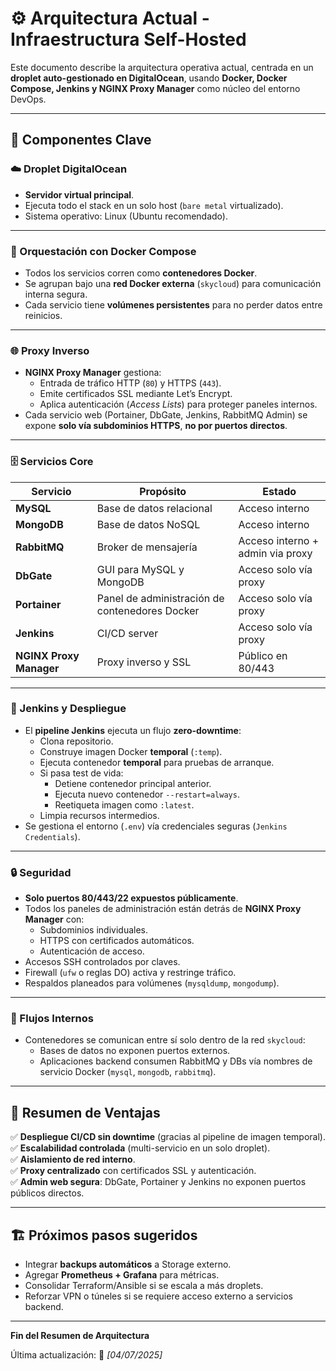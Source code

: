 # ⚙️ Arquitectura Actual - Infraestructura Self-Hosted

Este documento describe la arquitectura operativa actual, centrada en un **droplet auto-gestionado en DigitalOcean**, usando **Docker, Docker Compose, Jenkins y NGINX Proxy Manager** como núcleo del entorno DevOps.

---

## 🔑 Componentes Clave

### ☁️ Droplet DigitalOcean

- **Servidor virtual principal**.
- Ejecuta todo el stack en un solo host (`bare metal` virtualizado).
- Sistema operativo: Linux (Ubuntu recomendado).

---

### 🐳 Orquestación con Docker Compose

- Todos los servicios corren como **contenedores Docker**.
- Se agrupan bajo una **red Docker externa** (`skycloud`) para comunicación interna segura.
- Cada servicio tiene **volúmenes persistentes** para no perder datos entre reinicios.

---

### 🌐 Proxy Inverso

- **NGINX Proxy Manager** gestiona:
  - Entrada de tráfico HTTP (`80`) y HTTPS (`443`).
  - Emite certificados SSL mediante Let’s Encrypt.
  - Aplica autenticación (*Access Lists*) para proteger paneles internos.
- Cada servicio web (Portainer, DbGate, Jenkins, RabbitMQ Admin) se expone **solo vía subdominios HTTPS**, **no por puertos directos**.

---

### 🗄️ Servicios Core

| Servicio | Propósito | Estado |
|-----------------|----------------------------------|------------------|
| **MySQL** | Base de datos relacional | Acceso interno |
| **MongoDB** | Base de datos NoSQL | Acceso interno |
| **RabbitMQ** | Broker de mensajería | Acceso interno + admin via proxy |
| **DbGate** | GUI para MySQL y MongoDB | Acceso solo vía proxy |
| **Portainer** | Panel de administración de contenedores Docker | Acceso solo vía proxy |
| **Jenkins** | CI/CD server | Acceso solo vía proxy |
| **NGINX Proxy Manager** | Proxy inverso y SSL | Público en 80/443 |

---

### 🔧 Jenkins y Despliegue

- El **pipeline Jenkins** ejecuta un flujo **zero-downtime**:
  - Clona repositorio.
  - Construye imagen Docker **temporal** (`:temp`).
  - Ejecuta contenedor **temporal** para pruebas de arranque.
  - Si pasa test de vida:
    - Detiene contenedor principal anterior.
    - Ejecuta nuevo contenedor `--restart=always`.
    - Reetiqueta imagen como `:latest`.
  - Limpia recursos intermedios.
- Se gestiona el entorno (`.env`) vía credenciales seguras (`Jenkins Credentials`).

---

### 🔒 Seguridad

- **Solo puertos 80/443/22 expuestos públicamente**.
- Todos los paneles de administración están detrás de **NGINX Proxy Manager** con:
  - Subdominios individuales.
  - HTTPS con certificados automáticos.
  - Autenticación de acceso.
- Accesos SSH controlados por claves.
- Firewall (`ufw` o reglas DO) activa y restringe tráfico.
- Respaldos planeados para volúmenes (`mysqldump`, `mongodump`).

---

### 🔄 Flujos Internos

- Contenedores se comunican entre sí solo dentro de la red `skycloud`:
  - Bases de datos no exponen puertos externos.
  - Aplicaciones backend consumen RabbitMQ y DBs vía nombres de servicio Docker (`mysql`, `mongodb`, `rabbitmq`).

---

## 🚀 Resumen de Ventajas

✅ **Despliegue CI/CD sin downtime** (gracias al pipeline de imagen temporal).  
✅ **Escalabilidad controlada** (multi-servicio en un solo droplet).  
✅ **Aislamiento de red interno**.  
✅ **Proxy centralizado** con certificados SSL y autenticación.  
✅ **Admin web segura**: DbGate, Portainer y Jenkins no exponen puertos públicos directos.

---

## 🏗️ Próximos pasos sugeridos

- Integrar **backups automáticos** a Storage externo.
- Agregar **Prometheus + Grafana** para métricas.
- Consolidar Terraform/Ansible si se escala a más droplets.
- Reforzar VPN o túneles si se requiere acceso externo a servicios backend.

---

**Fin del Resumen de Arquitectura**

Última actualización: 🚀 *[04/07/2025]*
